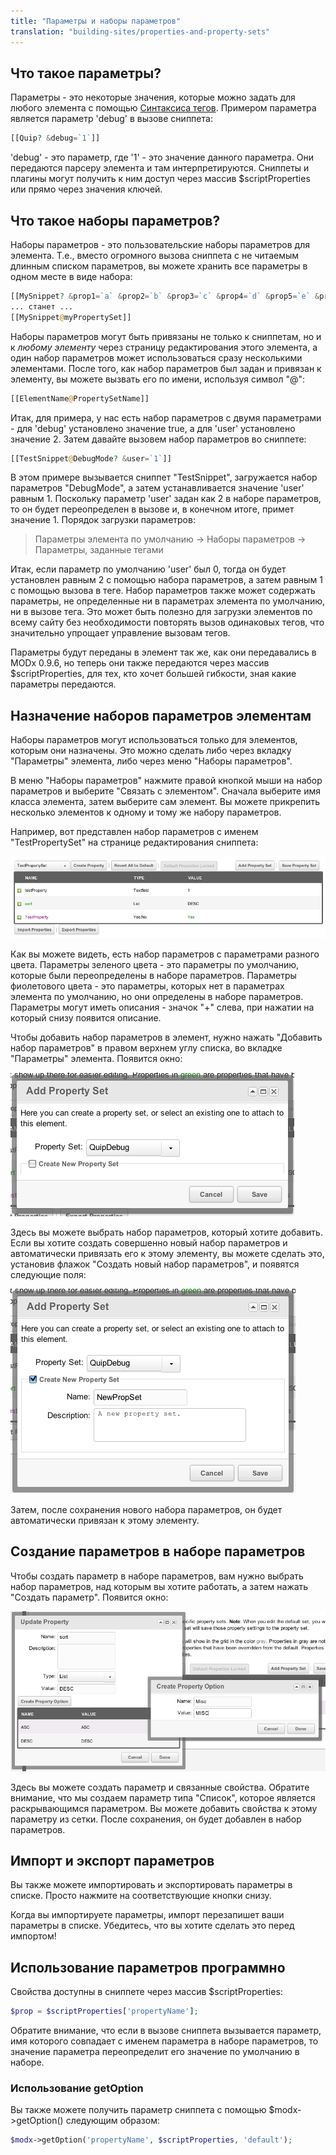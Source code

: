 ```yaml
---
title: "Параметры и наборы параметров"
translation: "building-sites/properties-and-property-sets"
---
```


## Что такое параметры?

Параметры - это некоторые значения, которые можно задать для любого элемента с помощью [Синтаксиса тегов](building-sites/tag-syntax "Синтаксиса тегов"). Примером параметра является параметр 'debug' в вызове сниппета:

``` php
[[Quip? &debug=`1`]]
```

'debug' - это параметр, где '1' - это значение данного параметра. Они передаются парсеру элемента и там интерпретируются. Сниппеты и плагины могут получить к ним доступ через массив $scriptProperties или прямо через значения ключей.

## Что такое наборы параметров?

Наборы параметров - это пользовательские наборы параметров для элемента. Т.е., вместо огромного вызова сниппета с не читаемым длинным списком параметров, вы можете хранить все параметры в одном месте в виде набора:

``` php
[[MySnippet? &prop1=`a` &prop2=`b` &prop3=`c` &prop4=`d` &prop5=`e` &prop6=`f`]]
... станет ...
[[MySnippet@myPropertySet]]
```

Наборы параметров могут быть привязаны не только к сниппетам, но и к _любому элементу_ через страницу редактирования этого элемента, а один набор параметров может использоваться сразу несколькими элементами. После того, как набор параметров был задан и привязан к элементу, вы можете вызвать его по имени, используя символ "@":

``` php
[[ElementName@PropertySetName]]
```

Итак, для примера, у нас есть набор параметров с двумя параметрами - для 'debug' установлено значение true, а для 'user' установлено значение 2.
Затем давайте вызовем набор параметров во сниппете:

``` php
[[TestSnippet@DebugMode? &user=`1`]]
```

В этом примере вызывается сниппет "TestSnippet", загружается набор параметров "DebugMode", а затем устанавливается значение 'user' равным 1. Поскольку параметр 'user' задан как 2 в наборе параметров, то он будет переопределен в вызове и, в конечном итоге, примет значение 1.
Порядок загрузки параметров:

> Параметры элемента по умолчанию -> Наборы параметров -> Параметры, заданные тегами

Итак, если параметр по умолчанию 'user' был 0, тогда он будет установлен равным 2 с помощью набора параметров, а затем равным 1 с помощью вызова в теге.
Набор параметров также может содержать параметры, не определенные ни в параметрах элемента по умолчанию, ни в вызове тега. Это может быть полезно для загрузки элементов по всему сайту без необходимости повторять вызов одинаковых тегов, что значительно упрощает управление вызовам тегов.

Параметры будут переданы в элемент так же, как они передавались в MODx 0.9.6, но теперь они также передаются через массив $scriptProperties, для тех, кто хочет большей гибкости, зная какие параметры передаются.

## Назначение наборов параметров элементам

Наборы параметров могут использоваться только для элементов, которым они назначены. Это можно сделать либо через вкладку "Параметры" элемента, либо через меню "Наборы параметров".

В меню "Наборы параметров" нажмите правой кнопкой мыши на набор параметров и выберите "Связать с элементом". Сначала выберите имя класса элемента, затем выберите сам элемент. Вы можете прикрепить несколько элементов к одному и тому же набору параметров.

Например, вот представлен набор параметров с именем "TestPropertySet" на странице редактирования сниппета:

![](prop-grid1.png)

Как вы можете видеть, есть набор параметров с параметрами разного цвета. Параметры зеленого цвета - это параметры по умолчанию, которые были переопределены в наборе параметров. Параметры фиолетового цвета - это параметры, которых нет в параметрах элемента по умолчанию, но они определены в наборе параметров.
Параметры могут иметь описания - значок "+" слева, при нажатии на который снизу появится описание.

Чтобы добавить набор параметров в элемент, нужно нажать "Добавить набор параметров" в правом верхнем углу списка, во вкладке "Параметры" элемента. Появится окно:

![](propset-add1.png)

Здесь вы можете выбрать набор параметров, который хотите добавить. Если вы хотите создать совершенно новый набор параметров и автоматически привязать его к этому элементу, вы можете сделать это, установив флажок "Создать новый набор параметров", и появятся следующие поля:

![](propset-new1.png)

Затем, после сохранения нового набора параметров, он будет автоматически привязан к этому элементу.

## Создание параметров в наборе параметров

Чтобы создать параметр в наборе параметров, вам нужно выбрать набор параметров, над которым вы хотите работать, а затем нажать "Создать параметр". Появится окно:

![](prop-create1.png)

Здесь вы можете создать параметр и связанные свойства. Обратите внимание, что мы создаем параметр типа "Список", которое является раскрывающимся параметром. Вы можете добавить свойства к этому параметру из сетки. После сохранения, он будет добавлен в набор параметров.

## Импорт и экспорт параметров

Вы также можете импортировать и экспортировать параметры в списке. Просто нажмите на соответствующие кнопки снизу.

Когда вы импортируете параметры, импорт перезапишет ваши параметры в списке. Убедитесь, что вы хотите сделать это перед импортом!

## Использование параметров программно

Свойства доступны в сниппете через массив $scriptProperties:

``` php
$prop = $scriptProperties['propertyName'];
```

Обратите внимание, что если в вызове сниппета вызывается параметр, имя которого совпадает с именем параметра в наборе параметров, то значение параметра переопределит его значение по умолчанию в наборе.

### Использование getOption

Вы также можете получить параметр сниппета с помощью $modx->getOption() следующим образом:

``` php
$modx->getOption('propertyName', $scriptProperties, 'default');
```
